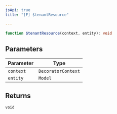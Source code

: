 ```yaml
---
jsApi: true
title: "[F] $tenantResource"

---
```

```ts
function $tenantResource(context, entity): void
```

## Parameters

| Parameter | Type |
| ------ | ------ |
| `context` | `DecoratorContext` |
| `entity` | `Model` |

## Returns

`void`
